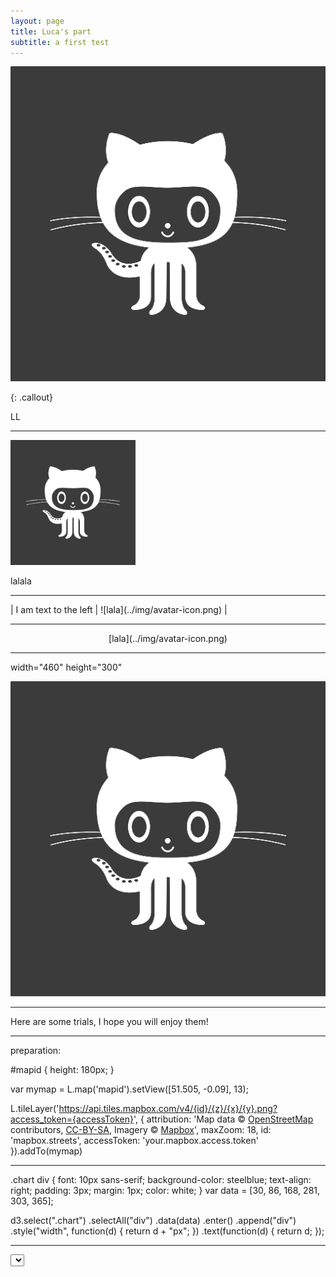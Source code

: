 ```yaml
---
layout: page
title: Luca's part
subtitle: a first test
---
```




![lala](../img/avatar-icon.png)

{: .callout}


LL 
<hr>
<img src="../img/avatar-icon.png" alt="Drawing" width="200" height="200"/>

lalala
<hr>
| I am text to the left  | ![lala](../img/avatar-icon.png) |
<hr>
<p align="center">
[lala](../img/avatar-icon.png)
</p>

<hr>
width="460" height="300"
<p align="center">
  <img  src="../img/avatar-icon.png">
</p>
<hr>



Here are some trials, I hope you will enjoy them!
<hr>
preparation: 

 <link rel="stylesheet" href="https://unpkg.com/leaflet@1.2.0/dist/leaflet.css"
   integrity="sha512-M2wvCLH6DSRazYeZRIm1JnYyh22purTM+FDB5CsyxtQJYeKq83arPe5wgbNmcFXGqiSH2XR8dT/fJISVA1r/zQ=="
   crossorigin=""/>
   
 <!-- Make sure you put this AFTER Leaflet's CSS -->
 <script src="https://unpkg.com/leaflet@1.2.0/dist/leaflet.js"
   integrity="sha512-lInM/apFSqyy1o6s89K4iQUKg6ppXEgsVxT35HbzUupEVRh2Eu9Wdl4tHj7dZO0s1uvplcYGmt3498TtHq+log=="
   crossorigin=""></script>
   
 <div id="mapid"></div>
 
#mapid { height: 180px; }

var mymap = L.map('mapid').setView([51.505, -0.09], 13);

L.tileLayer('https://api.tiles.mapbox.com/v4/{id}/{z}/{x}/{y}.png?access_token={accessToken}', {
    attribution: 'Map data &copy; <a href="http://openstreetmap.org">OpenStreetMap</a> contributors, <a href="http://creativecommons.org/licenses/by-sa/2.0/">CC-BY-SA</a>, Imagery © <a href="http://mapbox.com">Mapbox</a>',
    maxZoom: 18,
    id: 'mapbox.streets',
    accessToken: 'your.mapbox.access.token'
}).addTo(mymap)

<hr>
<div class="chart"></div>
.chart div {
  font: 10px sans-serif;
  background-color: steelblue;
  text-align: right;
  padding: 3px;
  margin: 1px;
  color: white;
}
var data = [30, 86, 168, 281, 303, 365];

d3.select(".chart")
  .selectAll("div")
  .data(data)
    .enter()
    .append("div")
    .style("width", function(d) { return d + "px"; })
    .text(function(d) { return d; });



<hr>
<select id='race-10km' onchange="drawTimeWrtAge('10km');"></select>
<div id="timevsage-10km"></div>
